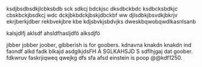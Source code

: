 ksdjbsdbsdkjlcbksbdb sck sdkcj bdckjsc dksdbckbdc
ksdbcksbdkjc cbskbckjbsdkcj wdc
dckjbkbdckjbskjdbckbf ww
djlsdbkjbsvdkjbkrjv ekrjberkjdber rekbvekjbre kbe
kdjsbvkjsbdvjks dweskbqwobqwdlkasnlsanb


kalsjdlfj
aklsdf
ahsldfhasljdfö
alksdjfö

jibber jobber joober, gibberish is for goobers.
kdnavna knakdn knakdn ind faondf alkd fadk
blkajd asdglkjdsFH A SGLKAHSJD S sdflhjgaj dat goober.
fdkwruv faskrjiqweq qwejkg dfs sfa afsd einstein is poop @$@$kdf1250.
